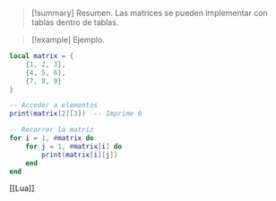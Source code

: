>[!summary] Resumen.
>Las matrices se pueden implementar con tablas dentro de tablas.

>[!example] Ejemplo.
```Lua
local matrix = {
    {1, 2, 3},
    {4, 5, 6},
    {7, 8, 9}
}

-- Acceder a elementos
print(matrix[2][3])  -- Imprime 6

-- Recorrer la matriz
for i = 1, #matrix do
    for j = 1, #matrix[i] do
        print(matrix[i][j])
    end
end

```

[[Lua]]